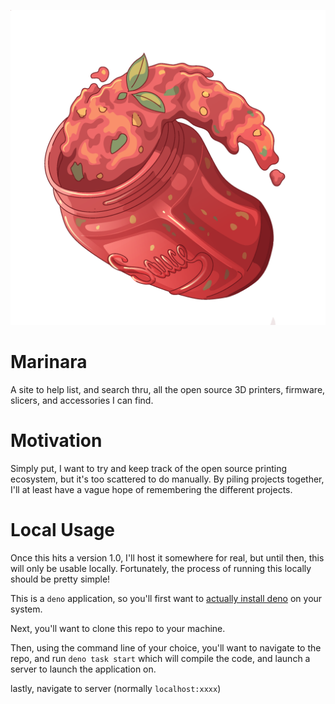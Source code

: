 ![marinara logo](/static/sauce.png)

# Marinara


A site to help list, and search thru, all the open source 3D printers, firmware, slicers, and accessories I can find.

# Motivation

Simply put, I want to try and keep track of the open source printing ecosystem, but it's too scattered to do manually.
By piling projects together, I'll at least have a vague hope of remembering the different projects.

# Local Usage

Once this hits a version 1.0, I'll host it somewhere for real, but until then, this will only be usable locally.
Fortunately, the process of running this locally should be pretty simple!

This is a `deno` application, so you'll first want to
[actually install deno](https://docs.deno.com/runtime/manual/getting_started/installation) on your system.

Next, you'll want to clone this repo to your machine.

Then, using the command line of your choice, you'll want to navigate to the repo, and run `deno task start` which will
compile the code, and launch a server to launch the application on.

lastly, navigate to server (normally `localhost:xxxx`)
